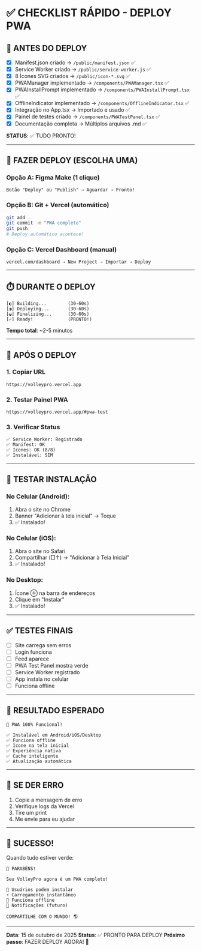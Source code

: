 # ✅ CHECKLIST RÁPIDO - DEPLOY PWA

## 🎯 ANTES DO DEPLOY

- [x] Manifest.json criado → `/public/manifest.json` ✅
- [x] Service Worker criado → `/public/service-worker.js` ✅
- [x] 8 Ícones SVG criados → `/public/icon-*.svg` ✅
- [x] PWAManager implementado → `/components/PWAManager.tsx` ✅
- [x] PWAInstallPrompt implementado → `/components/PWAInstallPrompt.tsx` ✅
- [x] OfflineIndicator implementado → `/components/OfflineIndicator.tsx` ✅
- [x] Integração no App.tsx → Importado e usado ✅
- [x] Painel de testes criado → `/components/PWATestPanel.tsx` ✅
- [x] Documentação completa → Múltiplos arquivos .md ✅

**STATUS**: ✅ TUDO PRONTO!

---

## 🚀 FAZER DEPLOY (ESCOLHA UMA)

### Opção A: Figma Make (1 clique)
```
Botão "Deploy" ou "Publish" → Aguardar → Pronto!
```

### Opção B: Git + Vercel (automático)
```bash
git add .
git commit -m "PWA completo"
git push
# Deploy automático acontece!
```

### Opção C: Vercel Dashboard (manual)
```
vercel.com/dashboard → New Project → Importar → Deploy
```

---

## ⏱️ DURANTE O DEPLOY

```
[◐] Building...        (30-60s)
[◑] Deploying...       (30-60s)
[◒] Finalizing...      (30-60s)
[✓] Ready!             (PRONTO!)
```

**Tempo total**: ~2-5 minutos

---

## 🧪 APÓS O DEPLOY

### 1. Copiar URL
```
https://volleypro.vercel.app
```

### 2. Testar Painel PWA
```
https://volleypro.vercel.app/#pwa-test
```

### 3. Verificar Status
```
✅ Service Worker: Registrado
✅ Manifest: OK
✅ Ícones: OK (8/8)
✅ Instalável: SIM
```

---

## 📱 TESTAR INSTALAÇÃO

### No Celular (Android):
1. Abra o site no Chrome
2. Banner "Adicionar à tela inicial" → Toque
3. ✅ Instalado!

### No Celular (iOS):
1. Abra o site no Safari
2. Compartilhar (□↑) → "Adicionar à Tela Inicial"
3. ✅ Instalado!

### No Desktop:
1. Ícone ⊕ na barra de endereços
2. Clique em "Instalar"
3. ✅ Instalado!

---

## ✅ TESTES FINAIS

- [ ] Site carrega sem erros
- [ ] Login funciona
- [ ] Feed aparece
- [ ] PWA Test Panel mostra verde
- [ ] Service Worker registrado
- [ ] App instala no celular
- [ ] Funciona offline

---

## 🎯 RESULTADO ESPERADO

```
🎉 PWA 100% Funcional!

✅ Instalável em Android/iOS/Desktop
✅ Funciona offline
✅ Ícone na tela inicial
✅ Experiência nativa
✅ Cache inteligente
✅ Atualização automática
```

---

## 🚨 SE DER ERRO

1. Copie a mensagem de erro
2. Verifique logs da Vercel
3. Tire um print
4. Me envie para eu ajudar

---

## 🎊 SUCESSO!

Quando tudo estiver verde:

```
🎉 PARABÉNS!

Seu VolleyPro agora é um PWA completo!

📱 Usuários podem instalar
⚡ Carregamento instantâneo
📶 Funciona offline
🔔 Notificações (futuro)

COMPARTILHE COM O MUNDO! 🌎
```

---

**Data**: 15 de outubro de 2025
**Status**: ✅ PRONTO PARA DEPLOY
**Próximo passo**: FAZER DEPLOY AGORA! 🚀

